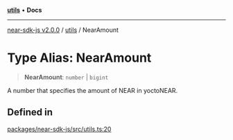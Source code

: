 [**utils**](../README.md) • **Docs**

***

[near-sdk-js v2.0.0](../../packages.md) / [utils](../README.md) / NearAmount

# Type Alias: NearAmount

> **NearAmount**: `number` \| `bigint`

A number that specifies the amount of NEAR in yoctoNEAR.

## Defined in

[packages/near-sdk-js/src/utils.ts:20](https://github.com/dim-daskalov/near-sdk-js/blob/8b4bf28d95f283732af5cb570c813f27cd93f7e4/packages/near-sdk-js/src/utils.ts#L20)
